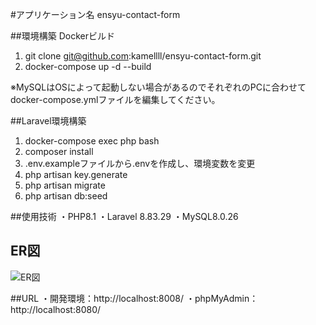 #アプリケーション名
ensyu-contact-form

##環境構築
Dockerビルド
1. git clone git@github.com:kamellll/ensyu-contact-form.git
2. docker-compose up -d --build

※MySQLはOSによって起動しない場合があるのでそれぞれのPCに合わせてdocker-compose.ymlファイルを編集してください。

##Laravel環境構築
1. docker-compose exec php bash
2. composer install
3. .env.exampleファイルから.envを作成し、環境変数を変更
4. php artisan key.generate
5. php artisan migrate
6. php artisan db:seed

##使用技術
・PHP8.1
・Laravel 8.83.29
・MySQL8.0.26

## ER図
![ER図](src/docs/images/er.png)

##URL
・開発環境：http://localhost:8008/
・phpMyAdmin：http://localhost:8080/


